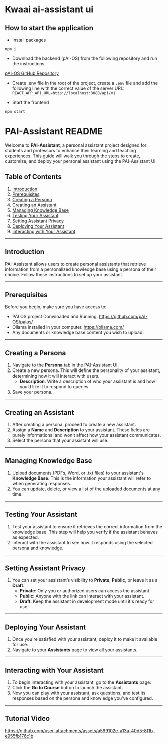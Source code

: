 # Kwaai ai-assistant ui

## How to start the application

- Install packages
  
`
    npm i
`

- Download the backend (pAI-OS) from the following repository and run the instructions:

[pAI-OS GitHub Repository](https://github.com/pAI-OS/paios)

- Create .env file
In the root of the project, create a `.env` file and add the following line with the correct value of the server URL:
`
    REACT_APP_API_URL=http://localhost:3080/api/v1
`

- Start the frontend

`
    npm start
`
# PAI-Assistant README

Welcome to **PAI-Assistant**, a personal assistant project designed for students and professors to enhance their learning and teaching experiences. This guide will walk you through the steps to create, customize, and deploy your personal assistant using the PAI-Assistant UI.

## Table of Contents
1. [Introduction](#introduction)
2. [Prerequisites](#prerequisites)
3. [Creating a Persona](#creating-a-persona)
4. [Creating an Assistant](#creating-an-assistant)
5. [Managing Knowledge Base](#managing-knowledge-base)
6. [Testing Your Assistant](#testing-your-assistant)
7. [Setting Assistant Privacy](#setting-assistant-privacy)
8. [Deploying Your Assistant](#deploying-your-assistant)
9. [Interacting with Your Assistant](#interacting-with-your-assistant)

---

## Introduction

PAI-Assistant allows users to create personal assistants that retrieve information from a personalized knowledge base using a persona of their choice. Follow these instructions to set up your assistant.

---

## Prerequisites

Before you begin, make sure you have access to:
- PAI OS project Donwloaded and Running. https://github.com/pAI-OS/paios/
- Ollama installed in your computer. https://ollama.com/
- Any documents or knowledge base content you wish to upload.

---

## Creating a Persona

1. Navigate to the **Persona** tab in the PAI-Assistant UI.
2. Create a new persona. This will define the personality of your assistant, determining how it will interact with users.
   - **Description**: Write a description of who your assistant is and how you’d like it to respond to queries.
3. Save your persona.

---

## Creating an Assistant

1. After creating a persona, proceed to create a new assistant.
2. Assign a **Name** and **Description** to your assistant. These fields are purely informational and won’t affect how your assistant communicates.
3. Select the persona that your assistant will use.

---

## Managing Knowledge Base

1. Upload documents (PDFs, Word, or .txt files) to your assistant's **Knowledge Base**. This is the information your assistant will refer to when generating responses.
2. You can update, delete, or view a list of the uploaded documents at any time.

---

## Testing Your Assistant

1. Test your assistant to ensure it retrieves the correct information from the knowledge base. This step will help you verify if the assistant behaves as expected.
2. Interact with the assistant to see how it responds using the selected persona and knowledge.

---

## Setting Assistant Privacy

1. You can set your assistant’s visibility to **Private**, **Public**, or leave it as a **Draft**.
   - **Private**: Only you or authorized users can access the assistant.
   - **Public**: Anyone with the link can interact with your assistant.
   - **Draft**: Keep the assistant in development mode until it's ready for use.

---

## Deploying Your Assistant

1. Once you're satisfied with your assistant, deploy it to make it available for use.
2. Navigate to your **Assistants** page to view all your assistants.

---

## Interacting with Your Assistant

1. To begin interacting with your assistant, go to the **Assistants** page.
2. Click the **Go to Course** button to launch the assistant.
3. Now you can play with your assistant, ask questions, and test its responses based on the persona and knowledge you’ve configured.

---

## Tutorial Video
https://github.com/user-attachments/assets/a599102e-a13a-40d5-8f1b-e955fb176c1b

